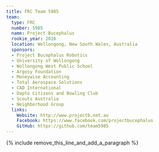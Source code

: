 ```yaml
---
title: FRC Team 5985
team:
  type: FRC
  number: 5985
  name: Project Bucephalus
  rookie_year: 2016
  location: Wollongong, New South Wales, Australia
  sponsors:
  - Project Bucephalus Robotics
  - University of Wollongong
  - Wollongong West Public School
  - Argosy Foundation
  - Moneywise Accounting
  - Total Aerospace Solutions
  - CAD International
  - Dapto Citizens and Bowling Club
  - Scouts Australia
  - Neighborhood Group
  links:
    Website: http://www.projectb.net.au
    Facebook: https://www.facebook.com/projectbucephalus
    GitHub: https://github.com/team5985
---
```


{% include remove_this_line_and_add_a_paragraph %}